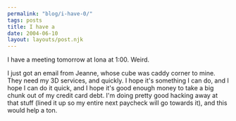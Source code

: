 ```yaml
---
permalink: "blog/i-have-0/"
tags: posts
title: I have a
date: 2004-06-10
layout: layouts/post.njk
---
```


I have a meeting tomorrow at Iona at 1:00. Weird.

I just got an email from Jeanne, whose cube was caddy corner to mine. They need my 3D services, and quickly. I hope it's something I can do, and I hope I can do it quick, and I hope it's good enough money to take a big chunk out of my credit card debt. I'm doing pretty good hacking away at that stuff (lined it up so my entire next paycheck will go towards it), and this would help a ton.